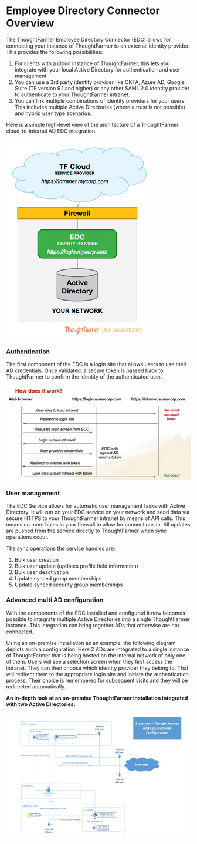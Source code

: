 # Employee Directory Connector Overview

The ThoughtFarmer Employee Directory Connector \(EDC\) allows for connecting your instance of ThoughtFarmer to an external identity provider. This provides the following possibilities:  
 

1. For clients with a cloud instance of ThoughtFarmer, this lets you integrate with your local Active Directory for authentication and user management. 
2. You can use a 3rd party identity provider like OKTA, Azure AD, Google Suite \(TF version 9.1 and higher\) or any other SAML 2.0 identity provider to authenticate to your ThoughtFarmer intranet.
3. You can link multiple combinations of identity providers for your users. This includes multiple Active Directories \(where a trust is not possible\) and hybrid user type scenarios.

  
Here is a simple high-level view of the architecture of a ThoughtFarmer cloud-to-internal AD EDC integration.

![](../../.gitbook/assets/1%20%2864%29.png)

### Authentication

The first component of the EDC is a login site that allows users to use their AD credentials. Once validated, a secure token is passed back to ThoughtFarmer to confirm the identity of the authenticated user. 

![](../../.gitbook/assets/2%20%2818%29.png)

### User management

The EDC Service allows for automatic user management tasks with Active Directory. It will run on your EDC service on your network and send data via secure HTTPS to your ThoughtFarmer intranet by means of API calls. This means no more holes in your firewall to allow for connections in. All updates are pushed from the service directly to ThoughtFarmer when sync operations occur.  
  
The sync operations the service handles are:

1. Bulk user creation
2. Bulk user update \(updates profile field information\)
3. Bulk user deactivation
4. Update synced group memberships
5. Update synced security group memberships

### Advanced multi AD configuration

With the components of the EDC installed and configured it now becomes possible to integrate multiple Active Directories into a single ThoughtFarmer instance. This integration can bring together ADs that otherwise are not connected.   
  
Using an on-premise installation as an example, the following diagram depicts such a configuration. Here 2 ADs are integrated to a single instance of ThoughtFarmer that is being hosted on the internal network of only one of them. Users will see a selection screen when they first access the intranet. They can then choose which identity provider they belong to. That will redirect them to the appropriate login site and initiate the authentication process. Their choice is remembered for subsequent visits and they will be redirected automatically.  
  
**An in-depth look at an on-premise ThoughtFarmer installation integrated with two Active Directories:**

![](../../.gitbook/assets/3%20%2821%29.png)


